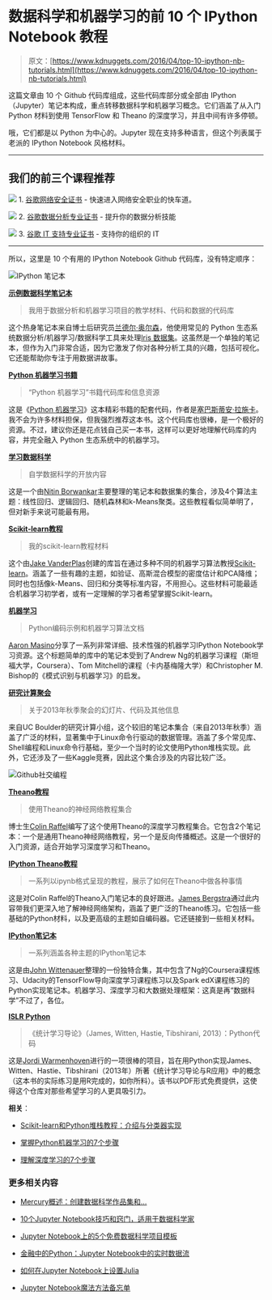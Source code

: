 # 数据科学和机器学习的前 10 个 IPython Notebook 教程

> 原文：[https://www.kdnuggets.com/2016/04/top-10-ipython-nb-tutorials.html](https://www.kdnuggets.com/2016/04/top-10-ipython-nb-tutorials.html)

这篇文章由 10 个 Github 代码库组成，这些代码库部分或全部由 IPython（Jupyter）笔记本构成，重点转移数据科学和机器学习概念。它们涵盖了从入门 Python 材料到使用 TensorFlow 和 Theano 的深度学习，并且中间有许多停顿。

哦，它们都是以 Python 为中心的。Jupyter 现在支持多种语言，但这个列表属于老派的 IPython Notebook 风格材料。

* * *

## 我们的前三个课程推荐

![](../Images/0244c01ba9267c002ef39d4907e0b8fb.png) 1\. [谷歌网络安全证书](https://www.kdnuggets.com/google-cybersecurity) - 快速进入网络安全职业的快车道。

![](../Images/e225c49c3c91745821c8c0368bf04711.png) 2\. [谷歌数据分析专业证书](https://www.kdnuggets.com/google-data-analytics) - 提升你的数据分析技能

![](../Images/0244c01ba9267c002ef39d4907e0b8fb.png) 3\. [谷歌 IT 支持专业证书](https://www.kdnuggets.com/google-itsupport) - 支持你的组织的 IT

* * *

所以，这里是 10 个有用的 IPython Notebook Github 代码库，没有特定顺序：

![IPython 笔记本](../Images/0ec39df31b0c3d75e8ed1c3ad00e44d1.png)

**[示例数据科学笔记本](https://github.com/rhiever/Data-Analysis-and-Machine-Learning-Projects/blob/master/example-data-science-notebook/Example%20Machine%20Learning%20Notebook.ipynb)**

> 我用于数据分析和机器学习项目的教学材料、代码和数据的代码库

这个热身笔记本来自博士后研究员[兰德尔·奥尔森](http://www.randalolson.com/)，他使用常见的 Python 生态系统数据分析/机器学习/数据科学工具来处理[Iris 数据集](http://archive.ics.uci.edu/ml/datasets/Iris)。这虽然是一个单独的笔记本，但作为入门非常合适，因为它激发了你对各种分析工具的兴趣，包括可视化。它还能帮助你专注于用数据讲故事。

**[Python 机器学习书籍](https://github.com/rasbt/python-machine-learning-book)**

> “Python 机器学习”书籍代码库和信息资源

这是《[Python 机器学习](https://www.packtpub.com/big-data-and-business-intelligence/python-machine-learning)》这本精彩书籍的配套代码，作者是[塞巴斯蒂安·拉施卡](https://twitter.com/rasbt)。我不会为许多材料担保，但我强烈推荐这本书。这个代码库也很棒，是一个极好的资源。不过，建议你还是花点钱自己买一本书，这样可以更好地理解代码库的内容，并完全融入 Python 生态系统中的机器学习。

**[学习数据科学](https://github.com/nborwankar/LearnDataScience)**

> 自学数据科学的开放内容

这是一个由[Nitin Borwankar](https://twitter.com/nitin)主要整理的笔记本和数据集的集合，涉及4个算法主题：线性回归、逻辑回归、随机森林和k-Means聚类。这些教程看似简单明了，但对新手来说可能最有用。

**[Scikit-learn教程](https://github.com/jakevdp/sklearn_tutorial)**

> 我的scikit-learn教程材料

这个由[Jake VanderPlas](https://twitter.com/jakevdp?lang=en)创建的库旨在通过多种不同的机器学习算法教授[Scikit-learn](http://scikit-learn.org/stable/)。涵盖了一些有趣的主题，如验证、高斯混合模型的密度估计和PCA降维；同时也包括像k-Means、回归和分类等标准内容，不用担心。这些材料可能最适合机器学习初学者，或有一定理解的学习者希望掌握Scikit-learn。

**[机器学习](https://github.com/masinoa/machine_learning)**

> Python编码示例和机器学习算法文档

[Aaron Masino](https://github.com/masinoa)分享了一系列非常详细、技术性强的机器学习IPython Notebook学习资源。这个标题简单的库中的笔记本受到了Andrew Ng的机器学习课程（斯坦福大学，Coursera）、Tom Mitchell的课程（卡内基梅隆大学）和Christopher M. Bishop的《模式识别与机器学习》的启发。

**[研究计算聚会](https://github.com/ResearchComputing/Meetup-Fall-2013)**

> 关于2013年秋季聚会的幻灯片、代码及其他信息

来自UC Boulder的研究计算小组，这个较旧的笔记本集合（来自2013年秋季）涵盖了广泛的材料，显著集中于Linux命令行驱动的数据管理。涵盖了多个常见库、Shell编程和Linux命令行基础，至少一个当时的论文使用Python堆栈实现。此外，它还涉及了一些Kaggle竞赛，因此这个集合涉及的内容比较广泛。

![Github社交编程](../Images/5c2e6198fcaab4c4118cc3e9be4cbd40.png)

**[Theano教程](https://github.com/craffel/theano-tutorial)**

> 使用Theano的神经网络教程集合

博士生[Colin Raffel](http://www.colinraffel.com/)编写了这个使用Theano的深度学习教程集合。它包含2个笔记本：一个是通用Theano神经网络教程，另一个是反向传播概述。这是一个很好的入门资源，适合开始学习深度学习和Theano。

**[IPython Theano教程](https://github.com/jaberg/IPythonTheanoTutorials)**

> 一系列以ipynb格式呈现的教程，展示了如何在Theano中做各种事情

这是对Colin Raffel的Theano入门笔记本的良好跟进。[James Bergstra](http://www.eng.uwaterloo.ca/~jbergstr/)通过此内容带我们更深入地了解神经网络架构，涵盖了更广泛的Theano练习。它包括一些基础的Python材料，以及更高级的主题如自编码器。它还链接到一些相关材料。

**[IPython笔记本](https://github.com/jdwittenauer/ipython-notebooks)**

> 一系列涵盖各种主题的IPython笔记本

这是由[John Wittenauer](http://www.johnwittenauer.net/)整理的一份独特合集，其中包含了Ng的Coursera课程练习、Udacity的TensorFlow导向深度学习课程练习以及Spark edX课程练习的Python实现笔记本。机器学习、深度学习和大数据处理框架：这真是再“数据科学”不过了，各位。

**[ISLR Python](https://github.com/JWarmenhoven/ISLR-python)**

> 《统计学习导论》（James, Witten, Hastie, Tibshirani, 2013）：Python代码

这是[Jordi Warmenhoven](https://twitter.com/penguinsula)进行的一项很棒的项目，旨在用Python实现James、Witten、Hastie、Tibshirani（2013年）所著《统计学习导论与R应用》中的概念（这本书的实际练习是用R完成的，如你所料）。该书以PDF形式免费提供，这使得这个仓库对那些希望学习的人更具吸引力。

**相关**：

+   [Scikit-learn和Python堆栈教程：介绍与分类器实现](/2016/01/scikit-learn-tutorials-introduction-classifiers.html)

+   [掌握Python机器学习的7个步骤](/2015/11/seven-steps-machine-learning-python.html)

+   [理解深度学习的7个步骤](/2016/01/seven-steps-deep-learning.html)

### 更多相关内容

+   [Mercury概述：创建数据科学作品集和…](https://www.kdnuggets.com/2022/05/overview-mercury-creating-data-science-portfolio-notebook-based-webapps.html)

+   [10个Jupyter Notebook技巧和窍门，适用于数据科学家](https://www.kdnuggets.com/2023/06/10-jupyter-notebook-tips-tricks-data-scientists.html)

+   [Jupyter Notebook上的5个免费数据科学项目模板](https://www.kdnuggets.com/5-free-templates-for-data-science-projects-on-jupyter-notebook)

+   [金融中的Python：Jupyter Notebook中的实时数据流](https://www.kdnuggets.com/python-in-finance-real-time-data-streaming-within-jupyter-notebook)

+   [如何在Jupyter Notebook上设置Julia](https://www.kdnuggets.com/2022/11/setup-julia-jupyter-notebook.html)

+   [Jupyter Notebook魔法方法备忘单](https://www.kdnuggets.com/jupyter-notebook-magic-methods-cheat-sheet)
